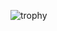 ![trophy](https://github-profile-trophy.vercel.app/?username=iamahiroki&theme=dracula&no-frame=ruetps://github.com/ryo-ma/github-profile-trophy)

<!--
**iamahiroki/iamahiroki** is a ✨ _special_ ✨ repository because its `README.md` (this file) appears on your GitHub profile.

Here are some ideas to get you started:
-->
<!-- 
- 🔭 I’m currently working on Nagasaki
- 🌱 I’m currently learning AWS 
- 👯 I’m looking to collaborate on ...
- 🤔 I’m looking for help with ...
- 💬 Ask me about ...
- 📫 How to reach me: ...
- 😄 Pronouns: ...
- ⚡ Fun fact: ... -->
